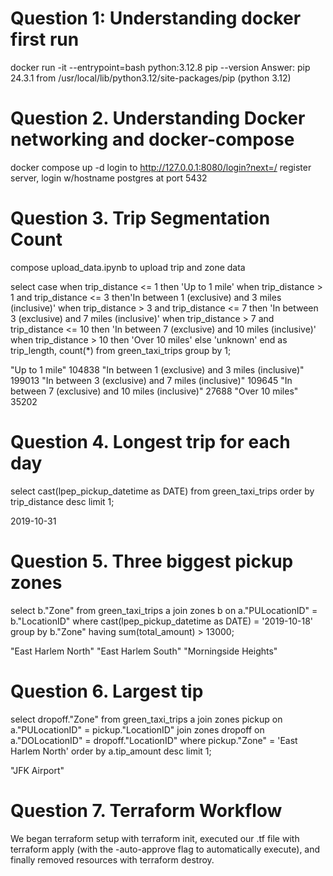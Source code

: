 # Question 1: Understanding docker first run
docker run -it  --entrypoint=bash python:3.12.8 
pip --version
Answer: pip 24.3.1 from /usr/local/lib/python3.12/site-packages/pip (python 3.12)

# Question 2. Understanding Docker networking and docker-compose
docker compose up -d
login to http://127.0.0.1:8080/login?next=/
register server, login w/hostname postgres at port 5432

# Question 3. Trip Segmentation Count
compose upload_data.ipynb to upload trip and zone data

select case when trip_distance <= 1 then  'Up to 1 mile'
    when trip_distance > 1 and trip_distance <= 3 then'In between 1 (exclusive) and 3 miles (inclusive)'
    when trip_distance > 3 and trip_distance <= 7 then 'In between 3 (exclusive) and 7 miles (inclusive)'
    when trip_distance > 7 and trip_distance <= 10 then 'In between 7 (exclusive) and 10 miles (inclusive)'
    when trip_distance > 10 then 'Over 10 miles'
	else 'unknown' end as trip_length, count(*)
from green_taxi_trips
group by 1;

"Up to 1 mile"	104838
"In between 1 (exclusive) and 3 miles (inclusive)"	199013
"In between 3 (exclusive) and 7 miles (inclusive)"	109645
"In between 7 (exclusive) and 10 miles (inclusive)"	27688
"Over 10 miles"	35202

# Question 4. Longest trip for each day
select cast(lpep_pickup_datetime as DATE) from green_taxi_trips order by trip_distance desc limit 1;

2019-10-31

# Question 5. Three biggest pickup zones
select b."Zone" 
from green_taxi_trips a
join zones b
on a."PULocationID" = b."LocationID"
where cast(lpep_pickup_datetime as DATE) = '2019-10-18'
group by b."Zone"
having sum(total_amount) > 13000;

"East Harlem North"
"East Harlem South"
"Morningside Heights"

# Question 6. Largest tip
select dropoff."Zone" 
from green_taxi_trips a
join zones pickup
on a."PULocationID" = pickup."LocationID"
join zones dropoff
on a."DOLocationID" = dropoff."LocationID"
where pickup."Zone" = 'East Harlem North'
order by a.tip_amount desc
limit 1;

"JFK Airport"

# Question 7. Terraform Workflow

We began terraform setup with terraform init, executed our .tf file with terraform apply (with the -auto-approve flag to automatically execute), and finally removed resources with terraform destroy.